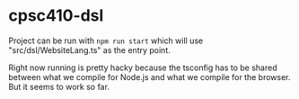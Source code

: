 # cpsc410-dsl

Project can be run with `npm run start` which will use "src/dsl/WebsiteLang.ts" as the entry point. 

Right now running is pretty hacky because the tsconfig has to be shared between what we compile for Node.js and what we compile for the browser. But it seems to work so far.
